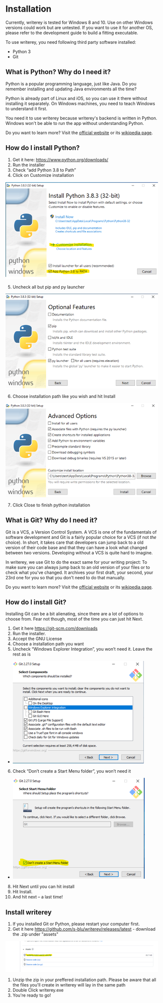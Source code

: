 # Installation

Currently, writerey is tested for Windows 8 and 10. Use on other Windows versions could work but are untested.
If you want to use it for another OS, please refer to the development guide to build a fitting executable.

To use writerey, you need following third party software installed:

- Python 3
- Git

## What is Python? Why do I need it?

Python is a popular programming language, just like Java. Do you remember installing and updating Java environments all the time?

Python is already part of Linux and iOS, so you can use it there without installing it separately. On Windows machines, you need to teach Windows to understand it first.

You need it to use writerey because writerey's backend is written in Python. Windows won't be able to run the app without understanding Python.

Do you want to learn more? Visit the [official website](https://www.python.org/) or its [wikipedia page](<https://en.wikipedia.org/wiki/Python_(programming_language)>).

## How do I install Python?

1. Get it here: https://www.python.org/downloads/
2. Run the installer
3. Check “add Python 3.8 to Path”
4. Click on Customize installation

![](../img/py-4.png)

5. Uncheck all but pip and py launcher

![](../img/py-5.png)

6. Choose installation path like you wish and hit Install

![](../img/py-6.png)

7. Click Close to finish python installation

## What is Git? Why do I need it?

Git is a VCS, a Version Control System. A VCS is one of the fundamentals of software development and Git is a fairly popular choice for a VCS (if not _the_ choice). In short, it takes care that developers can jump back to a old version of their code base and that they can have a look what changed between two versions. Developing without a VCS is quite hard to imagine.

In writerey, we use Git to do the exact same for your writing project: To make sure you can always jump back to an old version of your files or to check what you've changed. It archives your first draft, your second, your 23rd one for you so that you don't need to do that manually.

Do you want to learn more? Visit the [official website](https://git-scm.com/) or its [wikipedia page](https://en.wikipedia.org/wiki/Git).

## How do I install Git?

Installing Git can be a bit alienating, since there are a lot of options to choose from. Fear not though, most of the time you can just hit Next.

1. Get it here https://git-scm.com/downloads
2. Run the installer.
3. Accept the GNU License
4. Choose a installation path you want
5. Uncheck “Windows Explorer Integration”, you won’t need it. Leave the rest as is
  - ![](../img/git-5.png)
6. Check “Don’t create a Start Menu folder”, you won’t need it
  * ![](../img/git-6.png)
8. Hit Next until you can hit install
9. Hit Install.
10. And hit next – a last time!

## Install writerey

1. If you installed Git or Python, please restart your computer first.
1. Get it here https://github.com/s-blu/writerey/releases/latest - download the .zip under "assets"

![](../img/writerey-1.png)

1. Unzip the zip in your preffered installation path. Please be aware that all the files you'll create in writerey will lay in the same path
1. Double Click writerey.exe
1. You're ready to go!
